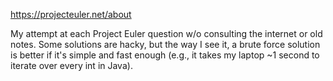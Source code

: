 https://projecteuler.net/about

My attempt at each Project Euler question w/o consulting the internet or old notes. Some solutions are hacky, but the way I see it, a brute force solution is better if it's simple and fast enough (e.g., it takes my laptop ~1 second to iterate over every int in Java).
